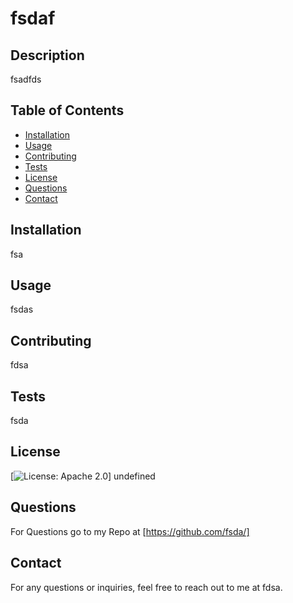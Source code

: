 # fsdaf
## Description
fsadfds

## Table of Contents
- [Installation](#installation)
- [Usage](#usage)
- [Contributing](#contribution)
- [Tests](#tests)
- [License](#license)
- [Questions](#questions)
- [Contact](#contact)

## Installation
fsa

## Usage
fsdas

## Contributing
fdsa

## Tests
fsda

## License
[![License: Apache 2.0](https://img.shields.io/badge/License-Apache%202.0-blue.svg)]
undefined

## Questions
For Questions go to my Repo at [https://github.com/fsda/]


## Contact
For any questions or inquiries, feel free to reach out to me at fdsa.

